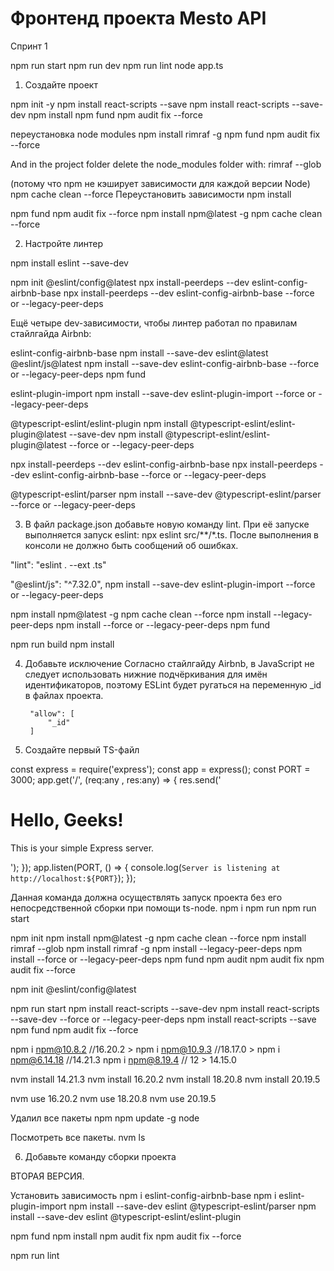 # Фронтенд проекта Mesto API
Спринт 1


npm run start
npm run dev
npm run lint
node app.ts

1. Создайте проект

npm init -y
npm install react-scripts --save
npm install react-scripts --save-dev
npm install
npm fund
npm audit fix --force

переустановка node modules
npm install rimraf -g
npm fund
npm audit fix --force

And in the project folder delete the node_modules folder with:
rimraf --glob 

(потому что npm не кэширует зависимости для каждой версии Node)
npm cache clean --force
Переустановить зависимости
npm install

npm fund
npm audit fix --force
npm install npm@latest -g
npm cache clean --force


2. Настройте линтер

npm install eslint --save-dev

npm init @eslint/config@latest
npx install-peerdeps --dev eslint-config-airbnb-base
npx install-peerdeps --dev eslint-config-airbnb-base --force or --legacy-peer-deps


Ещё четыре dev-зависимости, чтобы линтер работал по правилам стайлгайда Airbnb:

eslint-config-airbnb-base
npm install --save-dev eslint@latest @eslint/js@latest
npm install --save-dev eslint-config-airbnb-base --force or --legacy-peer-deps
npm fund

eslint-plugin-import
npm install --save-dev eslint-plugin-import --force or --legacy-peer-deps


@typescript-eslint/eslint-plugin
npm install @typescript-eslint/eslint-plugin@latest --save-dev
npm install @typescript-eslint/eslint-plugin@latest --force or --legacy-peer-deps

npx install-peerdeps --dev eslint-config-airbnb-base
npx install-peerdeps --dev eslint-config-airbnb-base --force or --legacy-peer-deps


@typescript-eslint/parser
npm install --save-dev @typescript-eslint/parser --force or --legacy-peer-deps



3. В файл package.json добавьте новую команду lint. 
При её запуске выполняется запуск eslint: npx eslint src/**/*.ts. 
После выполнения в консоли не должно быть сообщений об ошибках.

"lint": "eslint . --ext .ts"  

 "@eslint/js": "^7.32.0",
npm install --save-dev eslint-plugin-import --force or --legacy-peer-deps

npm install npm@latest -g
npm cache clean --force
npm install --legacy-peer-deps
npm install --force or --legacy-peer-deps
npm fund

npm run build
npm install


4. Добавьте исключение 
Согласно стайлгайду Airbnb, в JavaScript не следует использовать нижние подчёркивания для имён идентификаторов, поэтому ESLint будет ругаться на переменную _id в файлах проекта. 

        "allow": [
            "_id"
        ]

5. Создайте первый TS-файл

const express = require('express');
const app = express();
const PORT = 3000;
app.get('/', (req:any , res:any) => {
    res.send('<h1>Hello, Geeks!</h1><p>This is your simple Express server.</p>');
});
app.listen(PORT, () => {
    console.log(`Server is listening at http://localhost:${PORT}`);
});


Данная команда должна осуществлять запуск проекта без его непосредственной сборки при помощи ts-node.
npm i
npm run 
npm run start

npm init
npm install npm@latest -g
npm cache clean --force
npm install
rimraf --glob 
npm install rimraf -g
npm install --legacy-peer-deps
npm install --force or --legacy-peer-deps
npm fund
npm audit
npm audit fix
npm audit fix --force

npm init @eslint/config@latest

npm run start
npm install react-scripts --save-dev
npm install react-scripts --save-dev --force or --legacy-peer-deps
npm install react-scripts --save
npm fund
npm audit fix --force

npm i npm@10.8.2    //16.20.2 >
npm i npm@10.9.3    //18.17.0 >
npm i npm@6.14.18   //14.21.3
npm i npm@8.19.4    // 12 >  14.15.0

nvm install 14.21.3
nvm install 16.20.2
nvm install 18.20.8
nvm install 20.19.5


nvm use 16.20.2
nvm use 18.20.8
nvm use 20.19.5

Удалил все пакеты npm
npm update -g node

Посмотреть все пакеты.
nvm ls


6. Добавьте команду сборки проекта

ВТОРАЯ ВЕРСИЯ.

Установить зависимость 
npm i eslint-config-airbnb-base
npm i eslint-plugin-import
npm install --save-dev eslint @typescript-eslint/parser
npm install --save-dev eslint @typescript-eslint/eslint-plugin

npm fund
npm install
npm audit fix
npm audit fix --force

npm run lint
